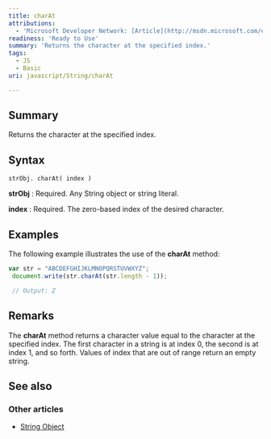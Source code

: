 ```yaml
---
title: charAt
attributions:
  - 'Microsoft Developer Network: [Article](http://msdn.microsoft.com/en-us/library/ie/65zt5h10(v=vs.94).aspx)'
readiness: 'Ready to Use'
summary: 'Returns the character at the specified index.'
tags:
  - JS
  - Basic
uri: javascript/String/charAt

---
```

## Summary

Returns the character at the specified index.

## Syntax

    strObj. charAt( index )

**strObj**
:   Required. Any String object or string literal.

**index**
:   Required. The zero-based index of the desired character.

## Examples

The following example illustrates the use of the **charAt** method:

``` js
var str = "ABCDEFGHIJKLMNOPQRSTUVWXYZ";
 document.write(str.charAt(str.length - 1));

 // Output: Z
```

## Remarks

The **charAt** method returns a character value equal to the character at the specified index. The first character in a string is at index 0, the second is at index 1, and so forth. Values of index that are out of range return an empty string.

## See also

### Other articles

-   [String Object](/javascript/String)

